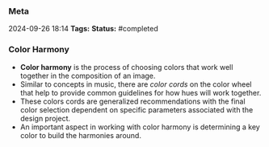 ### Meta
2024-09-26 18:14
**Tags:**
**Status:** #completed 

### Color Harmony
- **Color harmony** is the process of choosing colors that work well together in the composition of an image.
- Similar to concepts in music, there are *color cords* on the color wheel that help to provide common guidelines for how hues will work together.
- These colors cords are generalized recommendations with the final color selection dependent on specific parameters associated with the design project.
- An important aspect in working with color harmony is determining a key color to build the harmonies around.